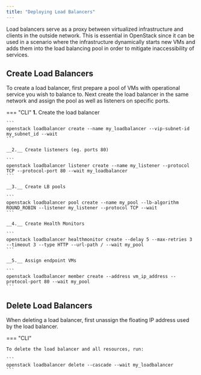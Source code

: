```yaml
---
title: "Deploying Load Balancers"
---
```

Load balancers serve as a proxy between virtualized infrastructure and clients in the outside network. This is essential in OpenStack since it can be used in a scenario where the infrastructure dynamically starts new VMs and adds them into the load balancing pool in order to mitigate inaccessibility of services.

## Create Load Balancers

To create a load balancer, first prepare a pool of VMs with operational service you wish to balance to. Next create the load balancer in the same network and assign the pool as well as listeners on specific ports.

=== "CLI"
    __1.__ Create the load balancer

    ```
    openstack loadbalancer create --name my_loadbalancer --vip-subnet-id my_subnet_id --wait
    ```

    __2.__ Create listeners (eg. ports 80)
    
    ```
    openstack loadbalancer listener create --name my_listener --protocol TCP --protocol-port 80 --wait my_loadbalancer
    ```

    __3.__ Create LB pools
    
    ```
    openstack loadbalancer pool create --name my_pool --lb-algorithm ROUND_ROBIN --listener my_listener --protocol TCP --wait
    ```

    __4.__ Create Health Monitors
    
    ```
    openstack loadbalancer healthmonitor create --delay 5 --max-retries 3 --timeout 3 --type HTTP --url-path / --wait my_pool
    ```

    __5.__ Assign endpoint VMs
    
    ```
    openstack loadbalancer member create --address vm_ip_address --protocol-port 80 --wait my_pool
    ```

## Delete Load Balancers

When deleting a load balancer, first unassign the floating IP address used by the load balancer.

=== "CLI"

    To delete the load balancer and all resources, run:

    ```
    openstack loadbalancer delete --cascade --wait my_loadbalancer
    ```
